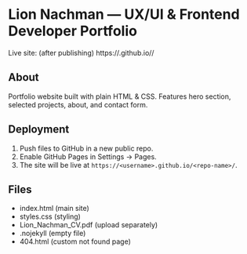 # Lion Nachman — UX/UI & Frontend Developer Portfolio

Live site: (after publishing) https://<your-username>.github.io/<repo-name>/

## About
Portfolio website built with plain HTML & CSS. Features hero section, selected projects, about, and contact form.

## Deployment
1. Push files to GitHub in a new public repo.
2. Enable GitHub Pages in Settings → Pages.
3. The site will be live at `https://<username>.github.io/<repo-name>/`.

## Files
- index.html (main site)
- styles.css (styling)
- Lion_Nachman_CV.pdf (upload separately)
- .nojekyll (empty file)
- 404.html (custom not found page)
